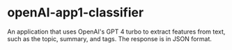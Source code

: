 # openAI-app1-classifier
An application that uses OpenAI's GPT 4 turbo to extract features from text, such as the topic, summary, and tags. The response is in JSON format.

